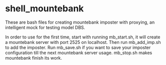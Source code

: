 # shell_mountebank

These are bash files for creating mountebank imposter with proxying, an intelligent mock for testing model DBS.

In order to use for the first time, start with running mb_start.sh, it will create a mountebank server with port 2525 on localhost.
Then run mb_add_imp.sh to add the imposter.
Run mb_save.sh if you want to save your imposter configuration till the next mountebank server usage.
mb_stop.sh makes mountebank finish its work.